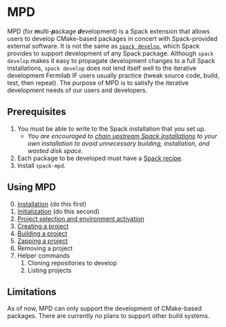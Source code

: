 # MPD

MPD (for <b><i>m</i></b>ulti-<b><i>p</i></b>ackage
<b><i>d</i></b>evelopment) is a Spack extension that allows users to
develop CMake-based packages in concert with Spack-provided external
software.  It is not the same as [`spack
develop`](https://spack.readthedocs.io/en/latest/environments.html#developing-packages-in-a-spack-environment),
which Spack provides to support development of any Spack package.
Although `spack develop` makes it easy to propagate development
changes to a full Spack installations, `spack develop` does not lend
itself well to the iterative development Fermilab IF users usually
practice (tweak source code, build, test, then repeat).  The purpose
of MPD is to satisfy the iterative development needs of our users and
developers.

## Prerequisites

1. You must be able to write to the Spack installation that you set up.
    - _You are encouraged to [chain upstream Spack installations](https://spack.readthedocs.io/en/latest/chain.html) to your own installation to avoid unnecessary building, installation, and wasted disk space._
2. Each package to be developed must have a [Spack recipe](https://spack.readthedocs.io/en/latest/packaging_guide.html).
3. Install `spack-mpd`.

## Using MPD

0. [Installation](doc/Installation.md) (do this first)
1. [Initialization](doc/Initialization.md) (do this second)
2. [Project selection and environment activation](doc/Selection.md)
3. [Creating a project](doc/Creation.md)
4. [Building a project](doc/Building.md)
5. [Zapping a project](doc/Zapping.md)
6. Removing a project
7. Helper commands
   1. Cloning repositories to develop
   2. Listing projects

## Limitations

As of now, MPD can only support the development of CMake-based
packages.  There are currently no plans to support other build
systems.
